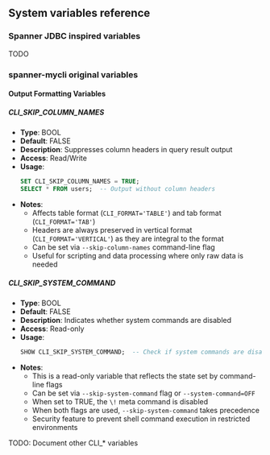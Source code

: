 ## System variables reference

### Spanner JDBC inspired variables

TODO

### spanner-mycli original variables

#### Output Formatting Variables

##### CLI_SKIP_COLUMN_NAMES
- **Type**: BOOL
- **Default**: FALSE
- **Description**: Suppresses column headers in query result output
- **Access**: Read/Write
- **Usage**: 
  ```sql
  SET CLI_SKIP_COLUMN_NAMES = TRUE;
  SELECT * FROM users;  -- Output without column headers
  ```
- **Notes**:
  - Affects table format (`CLI_FORMAT='TABLE'`) and tab format (`CLI_FORMAT='TAB'`)
  - Headers are always preserved in vertical format (`CLI_FORMAT='VERTICAL'`) as they are integral to the format
  - Can be set via `--skip-column-names` command-line flag
  - Useful for scripting and data processing where only raw data is needed

##### CLI_SKIP_SYSTEM_COMMAND
- **Type**: BOOL
- **Default**: FALSE
- **Description**: Indicates whether system commands are disabled
- **Access**: Read-only
- **Usage**: 
  ```sql
  SHOW CLI_SKIP_SYSTEM_COMMAND;  -- Check if system commands are disabled
  ```
- **Notes**:
  - This is a read-only variable that reflects the state set by command-line flags
  - Can be set via `--skip-system-command` flag or `--system-command=OFF`
  - When set to TRUE, the `\!` meta command is disabled
  - When both flags are used, `--skip-system-command` takes precedence
  - Security feature to prevent shell command execution in restricted environments

TODO: Document other CLI_* variables